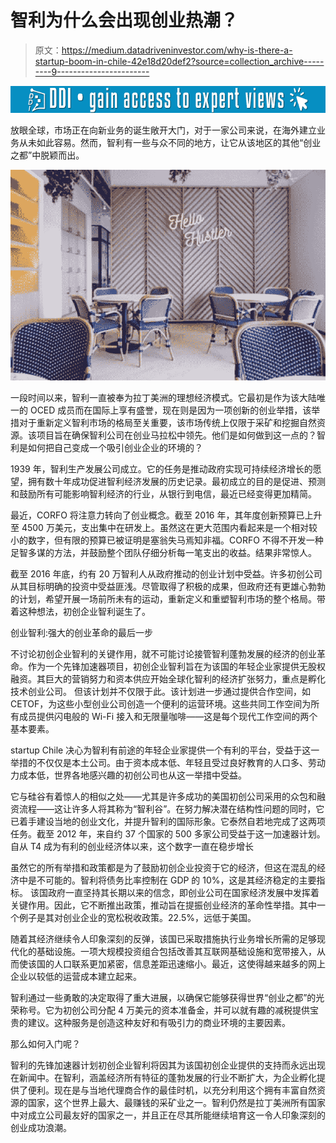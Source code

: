 # 智利为什么会出现创业热潮？

> 原文：<https://medium.datadriveninvestor.com/why-is-there-a-startup-boom-in-chile-42e18d20def2?source=collection_archive---------9----------------------->

[![](img/26f4cbdd7af11bf2fd8afa11d1c8eace.png)](http://www.track.datadriveninvestor.com/1B9E)

放眼全球，市场正在向新业务的诞生敞开大门，对于一家公司来说，在海外建立业务从未如此容易。然而，智利有一些与众不同的地方，让它从该地区的其他“创业之都”中脱颖而出。

![](img/bb9d5a74e631ae64fab26b59335a2f97.png)

一段时间以来，智利一直被奉为拉丁美洲的理想经济模式。它最初是作为该大陆唯一的 OCED 成员而在国际上享有盛誉，现在则是因为一项创新的创业举措，该举措对于重新定义智利市场的格局至关重要，该市场传统上仅限于采矿和挖掘自然资源。该项目旨在确保智利公司在创业马拉松中领先。他们是如何做到这一点的？智利是如何把自己变成一个吸引创业企业的环境的？

1939 年，智利生产发展公司成立。它的任务是推动政府实现可持续经济增长的愿望，拥有数十年成功促进智利经济发展的历史记录。最初成立的目的是促进、预测和鼓励所有可能影响智利经济的行业，从银行到电信，最近已经变得更加精简。

最近，CORFO 将注意力转向了创业概念。截至 2016 年，其年度创新预算已上升至 4500 万美元，支出集中在研发上。虽然这在更大范围内看起来是一个相对较小的数字，但有限的预算已被证明是塞翁失马焉知非福。CORFO 不得不开发一种足智多谋的方法，并鼓励整个团队仔细分析每一笔支出的收益。结果非常惊人。

截至 2016 年底，约有 20 万智利人从政府推动的创业计划中受益。许多初创公司从其目标明确的投资中受益匪浅。尽管取得了积极的成果，但政府还有更雄心勃勃的计划，希望开展一场前所未有的运动，重新定义和重塑智利市场的整个格局。带着这种想法，初创企业智利诞生了。

创业智利:强大的创业革命的最后一步

不讨论初创企业智利的关键作用，就不可能讨论接管智利蓬勃发展的经济的创业革命。作为一个先锋加速器项目，初创企业智利旨在为该国的年轻企业家提供无股权融资。其巨大的营销努力和资本供应开始全球化智利的经济扩张努力，重点是孵化技术创业公司。
但该计划并不仅限于此。该计划进一步通过提供合作空间，如 CETOF，为这些小型创业公司创造一个便利的运营环境。这些共同工作空间为所有成员提供闪电般的 Wi-Fi 接入和无限量咖啡——这是每个现代工作空间的两个基本要素。

startup Chile 决心为智利有前途的年轻企业家提供一个有利的平台，受益于这一举措的不仅仅是本土公司。由于资本成本低、年轻且受过良好教育的人口多、劳动力成本低，世界各地感兴趣的初创公司也从这一举措中受益。

它与硅谷有着惊人的相似之处——尤其是许多成功的美国初创公司采用的众包和融资流程——这让许多人将其称为“智利谷”。在努力解决潜在结构性问题的同时，它已着手建设当地的创业文化，并提升智利的国际形象。它泰然自若地完成了这两项任务。截至 2012 年，来自约 37 个国家的 500 多家公司受益于这一加速器计划。自从 T4 成为有利的创业经济体以来，这个数字一直在稳步增长

虽然它的所有举措和政策都是为了鼓励初创企业投资于它的经济，但这在混乱的经济中是不可能的。智利将债务比率控制在 GDP 的 10%，这是其经济稳定的主要指标。
该国政府一直坚持其长期以来的信念，即创业公司在国家经济发展中发挥着关键作用。因此，它不断推出政策，推动旨在提振创业经济的革命性举措。其中一个例子是其对创业企业的宽松税收政策。22.5%，远低于美国。

随着其经济继续令人印象深刻的反弹，该国已采取措施执行业务增长所需的足够现代化的基础设施。一项大规模投资组合包括改善其互联网基础设施和宽带接入，从而使该国的人口联系更加紧密，信息差距迅速缩小。最近，这使得越来越多的网上企业以较低的运营成本建立起来。

智利通过一些勇敢的决定取得了重大进展，以确保它能够获得世界“创业之都”的光荣称号。它为初创公司分配 4 万美元的资本准备金，并可以就有趣的减税提供宝贵的建议。这种服务是创造这种友好和有吸引力的商业环境的主要因素。

那么如何入门呢？

智利的先锋加速器计划初创企业智利将因其为该国初创企业提供的支持而永远出现在新闻中。在智利，涵盖经济所有特征的蓬勃发展的行业不断扩大，为企业孵化提供了便利。现在是与当地代理商合作的最佳时机，以充分利用这个拥有丰富自然资源的国家，这个世界上最大、最赚钱的采矿业之一。智利仍然是拉丁美洲所有国家中对成立公司最友好的国家之一，并且正在尽其所能继续培育这一令人印象深刻的创业成功浪潮。